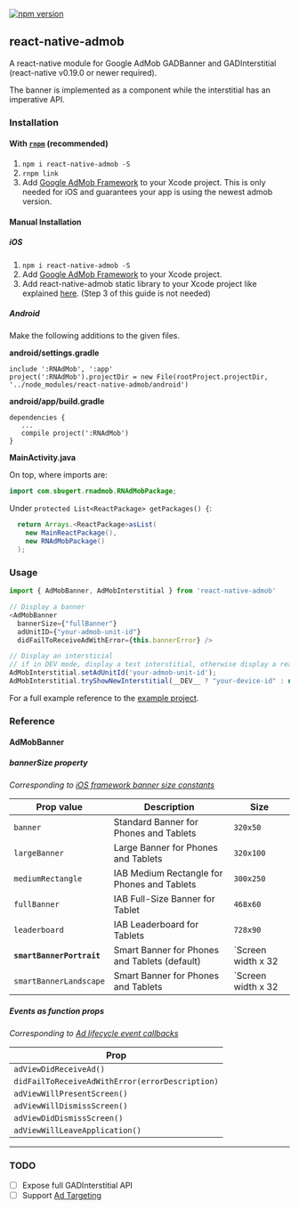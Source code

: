 [![npm version](https://badge.fury.io/js/react-native-admob.svg)](https://badge.fury.io/js/react-native-admob)
## react-native-admob

A react-native module for Google AdMob GADBanner and GADInterstitial (react-native v0.19.0 or newer required).

The banner is implemented as a component while the interstitial has an imperative API.

### Installation

#### With [`rnpm`](https://github.com/rnpm/rnpm) (recommended)

1. `npm i react-native-admob -S`
2. `rnpm link`
3. Add [Google AdMob Framework](https://developers.google.com/admob/ios/quick-start#manually_using_the_sdk_download) to your Xcode project. This is only needed for iOS and guarantees your  app is using the newest admob version.

#### Manual Installation

##### iOS

1. `npm i react-native-admob -S`
2. Add [Google AdMob Framework](https://developers.google.com/admob/ios/quick-start#manually_using_the_sdk_download) to your Xcode project.
3. Add react-native-admob static library to your Xcode project like explained [here](http://facebook.github.io/react-native/docs/linking-libraries-ios.html#manual-linking). (Step 3 of this guide is not needed)

##### Android

Make the following additions to the given files.

**android/settings.gradle**

```
include ':RNAdMob', ':app'
project(':RNAdMob').projectDir = new File(rootProject.projectDir, '../node_modules/react-native-admob/android')
```

**android/app/build.gradle**

```
dependencies {
   ...
   compile project(':RNAdMob')
}
```

**MainActivity.java**

On top, where imports are:  
```java
import com.sbugert.rnadmob.RNAdMobPackage;
```

Under `protected List<ReactPackage> getPackages() {`:  
```java
  return Arrays.<ReactPackage>asList(
    new MainReactPackage(),
    new RNAdMobPackage()
  );
```

### Usage

```javascript
import { AdMobBanner, AdMobInterstitial } from 'react-native-admob'

// Display a banner
<AdMobBanner
  bannerSize={"fullBanner"}
  adUnitID={"your-admob-unit-id"}
  didFailToReceiveAdWithError={this.bannerError} />

// Display an intersticial
// if in DEV mode, display a test interstitial, otherwise display a real ad
AdMobInterstitial.setAdUnitId('your-admob-unit-id');
AdMobInterstitial.tryShowNewInterstitial(__DEV__ ? "your-device-id" : null);
```

For a full example reference to the [example project](Example).


### Reference

#### AdMobBanner

##### bannerSize property
*Corresponding to [iOS framework banner size constants](https://developers.google.com/admob/ios/banner)*

| Prop value | Description | Size |
|---|---|---|
|`banner`|Standard Banner for Phones and Tablets|`320x50`|
|`largeBanner`|Large Banner for Phones and Tablets|`320x100`|
|`mediumRectangle`|IAB Medium Rectangle for Phones and Tablets|`300x250`|
|`fullBanner`|IAB Full-Size Banner for Tablet|`468x60`|
|`leaderboard`|IAB Leaderboard for Tablets|`728x90`|
|**`smartBannerPortrait`**|Smart Banner for Phones and Tablets (default)|`Screen width x 32|50|90`|
|`smartBannerLandscape`|Smart Banner for Phones and Tablets|`Screen width x 32|50|90`|


##### Events as function props
*Corresponding to [Ad lifecycle event callbacks](https://developers.google.com/admob/ios/banner)*

| Prop |
|---|
|`adViewDidReceiveAd()`|
|`didFailToReceiveAdWithError(errorDescription)`|
|`adViewWillPresentScreen()`|
|`adViewWillDismissScreen()`|
|`adViewDidDismissScreen()`|
|`adViewWillLeaveApplication()`|


---

### TODO
- [ ] Expose full GADInterstitial API 
- [ ] Support [Ad Targeting](https://developers.google.com/admob/ios/targeting)
